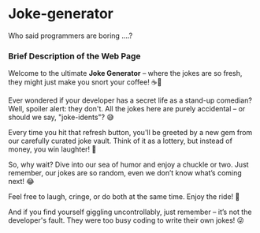 # Joke-generator
Who said programmers are boring ....?

### Brief Description of the Web Page

Welcome to the ultimate **Joke Generator** – where the jokes are so fresh, they might just make you snort your coffee! ☕🤣

Ever wondered if your developer has a secret life as a stand-up comedian? Well, spoiler alert: they don't. All the jokes here are purely accidental – or should we say, "joke-idents"? 😅

Every time you hit that refresh button, you'll be greeted by a new gem from our carefully curated joke vault. Think of it as a lottery, but instead of money, you win laughter! 🎉

So, why wait? Dive into our sea of humor and enjoy a chuckle or two. Just remember, our jokes are so random, even we don’t know what’s coming next! 😂

Feel free to laugh, cringe, or do both at the same time. Enjoy the ride! 🚀

And if you find yourself giggling uncontrollably, just remember – it’s not the developer's fault. They were too busy coding to write their own jokes! 😜
